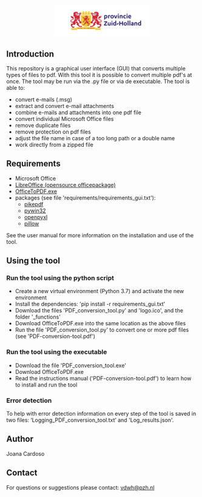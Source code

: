 <p align="center">
  <img src="image/PZH_Basislogo.svg" width="50%">
</p>

## Introduction
This repository is a graphical user interface (GUI) that converts multiple types of files to pdf. With this tool it is possible to convert multiple pdf's at once. The tool may be run via the .py file or via de executable. The tool is able to:

- convert e-mails (.msg)
- extract and convert e-mail attachments
- combine e-mails and attachments into one pdf file
- convert individual Microsoft Office files
- remove duplicate files
- remove protection on pdf files
- adjust the file name in case of a too long path or a double name
- work directly from a zipped file

## Requirements

- Microsoft Office
- [LibreOffice (opensource officepackage)](https://nl.libreoffice.org/)
- [OfficeToPDF.exe](https://github.com/cognidox/OfficeToPDF)
- packages (see file 'requirements/requirements_gui.txt'):
  - [pikepdf](https://github.com/pikepdf/pikepdf)
  - [pywin32](https://github.com/mhammond/pywin32)
  - [openpyxl](https://openpyxl.readthedocs.io/en/stable/)
  - [pillow](https://github.com/python-pillow/Pillow)

See the user manual for more information on the installation and use of the tool.

## Using the tool
### Run the tool using the python script
- Create a new virtual environment (Python 3.7) and activate the new environment
- Install the dependencies: 'pip install -r requirements_gui.txt'
- Download the files 'PDF_conversion_tool.py' and 'logo.ico', and the folder '_functions'
- Download OfficeToPDF.exe into the same location as the above files
- Run the file 'PDF_conversion_tool.py' to convert one or more pdf files (see 'PDF-conversion-tool.pdf')

### Run the tool using the executable
- Download the file 'PDF_conversion_tool.exe'
- Download OfficeToPDF.exe
- Read the instructions manual ('PDF-conversion-tool.pdf') to learn how to install and run the tool

### Error detection
To help with error detection information on every step of the tool is saved in two files: ‘Logging_PDF_conversion_tool.txt’ and 'Log_results.json'.

## Author
Joana Cardoso

## Contact
For questions or suggestions please contact: vdwh@pzh.nl
